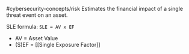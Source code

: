 #cybersecurity-concepts/risk 
Estimates the financial impact of a single threat event on an asset. 

SLE formula: `SLE = AV x EF`
- AV = Asset Value
- (S)EF = [[Single Exposure Factor]]